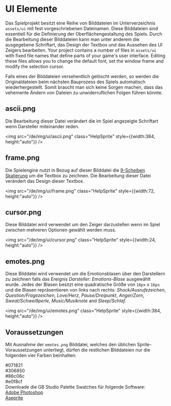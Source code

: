 # UI Elemente

Das Spielprojekt besitzt eine Reihe von Bilddateien im Unterverzeichnis `assets/ui` mit fest vorgeschriebenen Dateinamen. Diese Bilddateien sind essentiell für die Definierung der Oberflächengestaltung des Spiels. Durch die Bearbeitung dieser Bilddateien kann man unter anderem die ausgegebene Schriftart, das Design der Textbox und das Aussehen des UI Zeigers bearbeiten.
Your project contains a number of files in `assets/ui` with fixed file names that define parts of your game's user interface. Editing these files allows you to change the default font, set the window frame and modify the selection cursor.

Falls eines der Bilddateien versehentlich gelöscht werden, so werden die Originaldateien beim nächsten Bauprozess des Spiels automatisch wiederhergestellt. Somit braucht man sich keine Sorgen machen, dass das vehemente Ändern von Dateien zu unwiderruflichen Folgen führen könnte.

## ascii.png

Die Bearbeitung dieser Datei verändert die im Spiel angezeigte Schriftart wenn Darsteller miteinander reden.

<img src="/de/img/ui/ascii.png" class="HelpSprite" style={{width:384, height:"auto"}} />

## frame.png

Die Spielengine nutzt in Bezug auf dieser Bilddatei die [9-Scheiben Skalierung](https://en.wikipedia.org/wiki/9-slice_scaling) um die Textbox zu zeichnen. Die Bearbeitung dieser Datei verändert das Design dieser Textbox.

<img src="/de/img/ui/frame.png" class="HelpSprite" style={{width:72, height:"auto"}} />

## cursor.png

Diese Bilddatei wird verwendet um den Zeiger darzustellen wenn im Spiel zwischen mehreren Optionen gewählt werden muss.

<img src="/de/img/ui/cursor.png" class="HelpSprite" style={{width:24, height:"auto"}} />

## emotes.png

Diese Bilddatei wird verwendet um die Emotionsblasen über den Darstellern zu zeichnen falls das Ereignis _Darsteller: Emotions-Blase_ ausgewählt wurde. Jedes der Blasen besitzt eine quadratische Größe von `16px` x `16px` und die Blasen repräsentieren von links nach rechts: _Shock/Ausrufezeichen_, _Question/Fragezeichen_, _Love/Herz_, _Pause/Dreipunkt_, _Anger/Zorn_, _Sweat/Schweißperle_, _Music/Musiknote_ and _Sleep/Schlaf_.

<img src="/de/img/ui/emotes.png" class="HelpSprite" style={{width:384, height:"auto"}} />

## Voraussetzungen

Mit Ausnahme der `emotes.png` Bilddatei, welches den üblichen Sprite-Voraussetzungen unterliegt, dürfen die restlichen Bilddateien nur die folgenden vier Farben beinhalten:

<div><div class="Swatch" style={{ background: "#071821" }}></div><div class="SwatchLabel">#071821</div></div>
<div><div class="Swatch" style={{ background: "#306850" }}></div><div class="SwatchLabel">#306850</div></div>
<div><div class="Swatch" style={{ background: "#86c06c" }}></div><div class="SwatchLabel">#86c06c</div></div>
<div><div class="Swatch" style={{ background: "#e0f8cf" }}></div><div class="SwatchLabel">#e0f8cf</div></div>

<div class="InfoBox">
Downloade die GB Studio Palette Swatches für folgende Software:<br />
<a href="/assets/swatches/gb-studio-photoshop.aco">Adobe Photoshop</a><br />
<a href="/assets/swatches/gb-studio-aseprite.aseprite">Aseprite</a>
</div>
